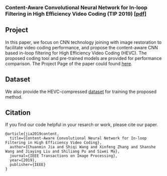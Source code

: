 
### Content-Aware Convolutional Neural Network for In-loop Filtering in High Efficiency Video Coding (TIP 2019) [[pdf]](https://ieeexplore.ieee.org/document/8630681)


## Project 
In this paper, we focus on CNN technology joining with image restoration to facilitate video coding performance, and propose the content-aware CNN based in-loop filtering for High Efficiency Video Coding (HEVC). The proposed coding tool and pre-trained models are provided for performance comparison. The Project Page of the paper could found [here](http://www.jiachuanmin.site/Projects/CNNLF/index.html). 

## Dataset
We also provide the HEVC-compressed [dataset](https://github.com/Codersadis/Content-aware-CNN-loop-filter-for-HEVC/tree/master/Trainingdata) for training the proposed method.


## Citation
If you find our code helpful in your resarch or work, please cite our paper.
```
@article{jia2019content,
  title={Content-Aware Convolutional Neural Network for In-loop Filtering in High Efficiency Video Coding},
  author={Chuanmin Jia and Shiqi Wang and Xinfeng Zhang and Shanshe Wang and Jiaying Liu and Shiliang Pu and Siwei Ma}, 
  journal={IEEE Transactions on Image Processing},
  year={2019},
  publisher={IEEE}
}
```


